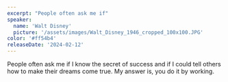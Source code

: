 ```yaml
---
excerpt: "People often ask me if"
speaker:
  name: 'Walt Disney'
  picture: '/assets/images/Walt_Disney_1946_cropped_100x100.JPG'
color: '#ff54b4'
releaseDate: '2024-02-12'
---
```

People often ask me if I know the secret of success and if I could tell others how to make their dreams come true. My answer is, you do it by working.
